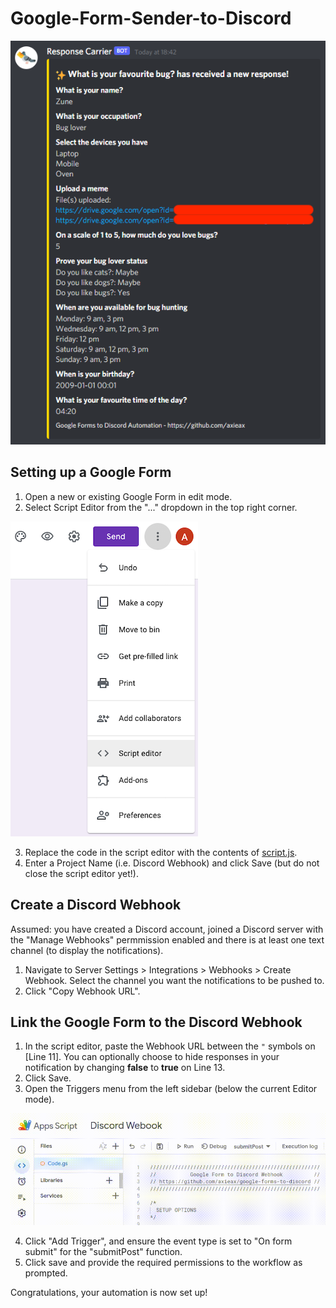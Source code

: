 # Google-Form-Sender-to-Discord

![Sample Discord message](assets/sample.png)

## Setting up a Google Form

1. Open a new or existing Google Form in edit mode.
2. Select Script Editor from the "..." dropdown in the top right corner.

![Script editor](assets/script_editor.png)

3. Replace the code in the script editor with the contents of [script.js](script.js).
4. Enter a Project Name (i.e. Discord Webhook) and click Save (but do not close the script editor yet!).

## Create a Discord Webhook

Assumed: you have created a Discord account, joined a Discord server with the "Manage Webhooks" permmission enabled and there is at least one text channel (to display the notifications).

1. Navigate to Server Settings \> Integrations \> Webhooks \> Create Webhook. Select the channel you want the notifications to be pushed to.
2. Click "Copy Webhook URL".

## Link the Google Form to the Discord Webhook

1. In the script editor, paste the Webhook URL between the `"` symbols on [Line 11]. You can optionally choose to hide responses in your notification by changing **false** to **true** on Line 13.
2. Click Save.
3. Open the Triggers menu from the left sidebar (below the current Editor mode).

![Triggers menu](assets/trigger.gif)

4. Click "Add Trigger", and ensure the event type is set to "On form submit" for the "submitPost" function.
5. Click save and provide the required permissions to the workflow as prompted.

Congratulations, your automation is now set up!
